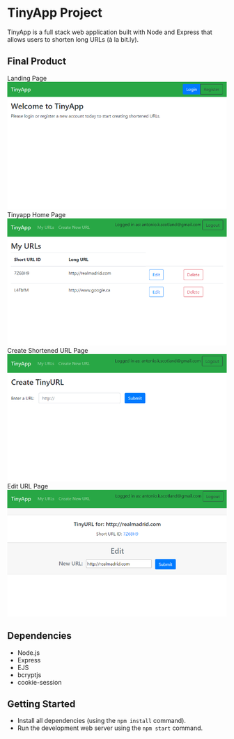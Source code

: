 # TinyApp Project

TinyApp is a full stack web application built with Node and Express that allows users to shorten long URLs (à la bit.ly).

## Final Product

Landing Page
!["Landing Page"](./docs/landing-page.PNG)
Tinyapp Home Page
!["URLs Home Page"](./docs/URLs-page.PNG)
Create Shortened URL Page
!["Create Shortened URL Page"](./docs/Create-URL.PNG)
Edit URL Page
!["Edit URL Page"](./docs/Edit-URL.PNG)

## Dependencies

- Node.js
- Express
- EJS
- bcryptjs
- cookie-session

## Getting Started

- Install all dependencies (using the `npm install` command).
- Run the development web server using the `npm start` command.
